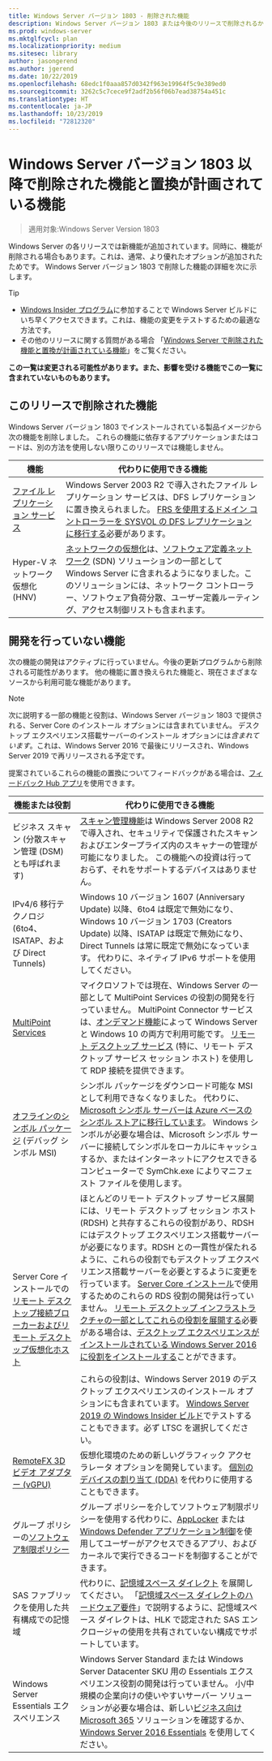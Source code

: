```yaml
---
title: Windows Server バージョン 1803 - 削除された機能
description: Windows Server バージョン 1803 または今後のリリースで削除されるか、推奨されなくなる機能の詳細
ms.prod: windows-server
ms.mktglfcycl: plan
ms.localizationpriority: medium
ms.sitesec: library
author: jasongerend
ms.author: jgerend
ms.date: 10/22/2019
ms.openlocfilehash: 68edc1f0aaa857d0342f963e19964f5c9e389ed0
ms.sourcegitcommit: 3262c5c7cece9f2adf2b56f06b7ead38754a451c
ms.translationtype: HT
ms.contentlocale: ja-JP
ms.lasthandoff: 10/23/2019
ms.locfileid: "72812320"
---
```

# <a name="features-removed-or-planned-for-replacement-starting-with-windows-server-version-1803"></a>Windows Server バージョン 1803 以降で削除された機能と置換が計画されている機能

> 適用対象:Windows Server Version 1803

Windows Server の各リリースでは新機能が追加されています。同時に、機能が削除される場合もあります。これは、通常、より優れたオプションが追加されたためです。 Windows Server バージョン 1803 で削除した機能の詳細を次に示します。   

> [!TIP]
> - [Windows Insider プログラム](https://insider.windows.com)に参加することで Windows Server ビルドにいち早くアクセスできます。これは、機能の変更をテストするための最適な方法です。
> - その他のリリースに関する質問がある場合 「[Windows Server で削除された機能と置換が計画されている機能](../get-started-19/removed-features.md)」をご覧ください。

**この一覧は変更される可能性があります。また、影響を受ける機能でこの一覧に含まれていないものもあります。** 

## <a name="features-we-removed-in-this-release"></a>このリリースで削除された機能

Windows Server バージョン 1803 でインストールされている製品イメージから次の機能を削除しました。 これらの機能に依存するアプリケーションまたはコードは、別の方法を使用しない限りこのリリースでは機能しません。   

| 機能    | 代わりに使用できる機能 |
| ----------- | -------------------- |
| [ファイル レプリケーション サービス](https://support.microsoft.com/en-us/help/4025991/windows-server-version-1709-no-longer-supports-frs)|Windows Server 2003 R2 で導入されたファイル レプリケーション サービスは、DFS レプリケーションに置き換えられました。 [FRS を使用するドメイン コントローラーを SYSVOL の DFS レプリケーションに移行する](https://blogs.technet.microsoft.com/filecab/2014/06/25/streamlined-migration-of-frs-to-dfsr-sysvol/)必要があります。 |
| Hyper-V ネットワーク仮想化 (HNV)|[ネットワークの仮想化](../networking/sdn/technologies/hyper-v-network-virtualization/whats-new-hyperv-network-virtualization-windows-server.md)は、[ソフトウェア定義ネットワーク](../networking/sdn/software-defined-networking.md) (SDN) ソリューションの一部として Windows Server に含まれるようになりました。このソリューションには、ネットワーク コントローラー、ソフトウェア負荷分散、ユーザー定義ルーティング、アクセス制御リストも含まれます。 |

## <a name="features-were-no-longer-developing"></a>開発を行っていない機能

次の機能の開発はアクティブに行っていません。今後の更新プログラムから削除される可能性があります。 他の機能に置き換えられた機能と、現在さまざまなソースから利用可能な機能があります。 

>[!NOTE]
> 次に説明する一部の機能と役割は、Windows Server バージョン 1803 で提供される、Server Core のインストール オプションには含まれていません。 デスクトップ エクスペリエンス搭載サーバーのインストール オプションには*含まれています*。これは、Windows Server 2016 で最後にリリースされ、Windows Server 2019 で再リリースされる予定です。

提案されているこれらの機能の置換についてフィードバックがある場合は、[フィードバック Hub アプリ](https://support.microsoft.com/help/4021566/windows-10-send-feedback-to-microsoft-with-feedback-hub-app)を使用できます。 

| 機能または役割    | 代わりに使用できる機能 |
| ----------- | --------------------- |
| ビジネス スキャン (分散スキャン管理 (DSM) とも呼ばれます)|[スキャン管理機能](https://docs.microsoft.com/previous-versions/windows/it-pro/windows-server-2008-R2-and-2008/dd759124\(v%3dws.11\))は Windows Server 2008 R2 で導入され、セキュリティで保護されたスキャンおよびエンタープライズ内のスキャナーの管理が可能になりました。 この機能への投資は行っておらず、それをサポートするデバイスはありません。 |
| IPv4/6 移行テクノロジ (6to4、ISATAP、および Direct Tunnels)|Windows 10 バージョン 1607 (Anniversary Update) 以降、6to4 は既定で無効になり、Windows 10 バージョン 1703 (Creators Update) 以降、ISATAP は既定で無効になり、Direct Tunnels は常に既定で無効になっています。 代わりに、ネイティブ IPv6 サポートを使用してください。 |
| [MultiPoint Services](../remote/multipoint-services/multipoint-services.md)|マイクロソフトでは現在、Windows Server の一部として MultiPoint Services の役割の開発を行っていません。 MultiPoint Connector サービスは、[オンデマンド機能](https://docs.microsoft.com/windows-hardware/manufacture/desktop/features-on-demand-v2--capabilities)によって Windows Server と Windows 10 の両方で利用可能です。 [リモート デスクトップ サービス](../remote/remote-desktop-services/welcome-to-rds.md) (特に、リモート デスクトップ サービス セッション ホスト) を使用して RDP 接続を提供できます。 |
| [オフラインのシンボル パッケージ](https://docs.microsoft.com/windows-hardware/drivers/debugger/debugger-download-symbols) (デバッグ シンボル MSI)|シンボル パッケージをダウンロード可能な MSI として利用できなくなりました。 代わりに、[Microsoft シンボル サーバーは Azure ベースのシンボル ストアに移行しています](https://blogs.msdn.microsoft.com/windbg/2017/10/18/update-on-microsofts-symbol-server/)。 Windows シンボルが必要な場合は、Microsoft シンボル サーバーに接続してシンボルをローカルにキャッシュするか、またはインターネットにアクセスできるコンピューターで SymChk.exe によりマニフェスト ファイルを使用します。 |
| Server Core インストールでの[リモート デスクトップ接続ブローカーおよびリモート デスクトップ仮想化ホスト](../remote/remote-desktop-services/desktop-hosting-service.md)|ほとんどのリモート デスクトップ サービス展開には、リモート デスクトップ セッション ホスト (RDSH) と共存するこれらの役割があり、RDSH にはデスクトップ エクスペリエンス搭載サーバーが必要になります。RDSH との一貫性が保たれるように、これらの役割でもデスクトップ エクスペリエンス搭載サーバーを必要とするように変更を行っています。 [Server Core インストール](../administration/server-core/what-is-server-core.md)で使用するためのこれらの RDS 役割の開発は行っていません。 [リモート デスクトップ インフラストラクチャの一部としてこれらの役割を展開する](../remote/remote-desktop-services/rds-deploy-infrastructure.md)必要がある場合は、[デスクトップ エクスペリエンスがインストールされている Windows Server 2016 に役割をインストールする](getting-started-with-server-with-desktop-experience.md)ことができます。 <br/><br/>これらの役割は、Windows Server 2019 のデスクトップ エクスペリエンスのインストール オプションにも含まれています。 [Windows Server 2019 の Windows Insider ビルド](https://docs.microsoft.com/windows-insider/at-work/)でテストすることもできます。必ず LTSC を選択してください。 |
| [RemoteFX 3D ビデオ アダプター (vGPU)](../remote/remote-desktop-services/rds-remotefx-vgpu.md)|仮想化環境のための新しいグラフィック アクセラレータ オプションを開発しています。 [個別のデバイスの割り当て (DDA)](../virtualization/hyper-v/plan/plan-for-deploying-devices-using-discrete-device-assignment.md) を代わりに使用することもできます。 |
| グループ ポリシーの[ソフトウェア制限ポリシー](../identity/software-restriction-policies/software-restriction-policies.md)|グループ ポリシーを介してソフトウェア制限ポリシーを使用する代わりに、[AppLocker](https://docs.microsoft.com/windows/security/threat-protection/applocker/applocker-overview) または [Windows Defender アプリケーション制御](https://docs.microsoft.com/windows/security/threat-protection/windows-defender-application-control)を使用してユーザーがアクセスできるアプリ、およびカーネルで実行できるコードを制御することができます。 |
| SAS ファブリックを使用した共有構成での記憶域|代わりに、[記憶域スペース ダイレクト](../storage/storage-spaces/storage-spaces-direct-overview.md) を展開してください。 「[記憶域スペース ダイレクトのハードウェア要件](../storage/storage-spaces/storage-spaces-direct-hardware-requirements.md)」で説明するように、記憶域スペース ダイレクトは、HLK で認定された SAS エンクロージャの使用を共有されていない構成でサポートしています。 |
| Windows Server Essentials エクスペリエンス|Windows Server Standard または Windows Server Datacenter SKU 用の Essentials エクスペリエンス役割の開発は行っていません。 小/中規模の企業向けの使いやすいサーバー ソリューションが必要な場合は、新しい[ビジネス向け Microsoft 365](https://www.microsoft.com/microsoft-365/business) ソリューションを確認するか、[Windows Server 2016 Essentials](https://docs.microsoft.com/windows-server-essentials/get-started/get-started) を使用してください。 |

